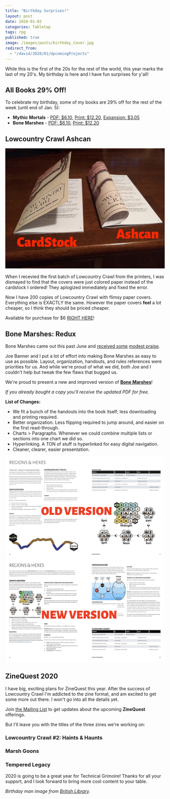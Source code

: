 ```yaml
---
title: "Birthday Surprises!"
layout: post
date: 2020-01-02
categories: Tabletop
tags: rpg
published: true
image: /images/posts/birthday_Cover.jpg
redirect_from:
  - "/david/2020/01/UpcomingProjects"
---
```


While this is the first of the 20s for the rest of the world, this year marks the last of my 20's. My birthday is here and I have fun surprises for y'all! 

## All Books 29% Off!

To celebrate my birthday, some of my books are 29% off for the rest of the week (until end of Jan. 5):

- **Mythic Mortals** - [PDF: $6.10](https://gum.co/rCInq), [Print: $12.20](https://www.drivethrurpg.com/product/178248/Mythic-Mortals), [Expansion: $3.05](https://gum.co/HMmyu)
- **Bone Marshes** - [PDF: $6.10](https://gum.co/lCpIs), [Print: $12.20](https://www.drivethrurpg.com/product/275159/Bone-Marshes)

## Lowcountry Crawl Ashcan

![birthday_LCCcompare.jpg](/images/posts/birthday_LCCcompare.jpg)

When I recevied the first batch of Lowcountry Crawl from the printers, I was dismayed to find that the covers were just colored paper instead of the cardstock I ordered! They aplogized immediately and fixed the error.

Now I have 200 copies of Lowcountry Crawl with flimsy paper covers. Everything else is EXACTLY the same. However the paper covers **feel** a lot cheaper, so I think they should be priced cheaper. 

Available for purchase for $6 [RIGHT HERE](https://gum.co/sxRdk)!

## Bone Marshes: Redux

Bone Marshes came out this past June and [received some](https://tenfootpole.org/ironspike/?p=6116) [modest praise](https://rollingboxcars.com/2019/09/18/mapping-out-david-schirduans-bone-marshes/). 

Joe Banner and I put a lot of effort into making Bone Marshes as easy to use as possible. Layout, organization, handouts, and rules references were priorities for us. And while we're proud of what we did, both Joe and I couldn't help but tweak the few flaws that bugged us.

We're proud to present a new and improved version of [**Bone Marshes**](https://www.drivethrurpg.com/product/275159/Bone-Marshes)! 

*If you already bought a copy you'll receive the updated PDF for free.*

**List of Changes:**

 - We fit a bunch of the handouts into the book itself; less downloading and printing required.
 - Better organization. Less flipping required to jump around, and easier on the first read-through.
 - Charts > Paragraphs. Whenever we could combine multiple lists or sections into one chart we did so.
 - Hyperlinking. A TON of stuff is hyperlinked for easy digital navigation.
 - Cleaner, clearer, easier presentation. 

![birthday_BMold.png](/images/posts/birthday_BMold.png)
![birthday_BMnew.png](/images/posts/birthday_BMnew.png)

## ZineQuest 2020

I have big, exciting plans for ZineQuest this year. After the success of Lowcountry Crawl I'm addicted to the zine format, and am excited to get some more out there. I won't go into all the details yet. 

Join [the Mailing List](https://gumroad.com/technicalgrimoire/follow) to get updates about the upcoming **ZineQuest** offerings.

But I'll leave you with the titles of the three zines we're working on:

### **Lowcountry Crawl #2: Haints & Haunts**

### **Marsh Goons**

### **Tempered Legacy**

2020 is going to be a great year for Technical Grimoire! Thanks for all your support, and I look forward to bring more cool content to your table.

_Birthday man image from [British Library](https://www.flickr.com/photos/britishlibrary/11241957964)._